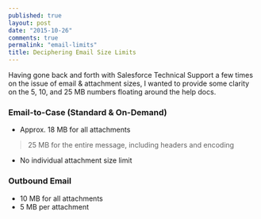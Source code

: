 ```yaml
---
published: true
layout: post
date: "2015-10-26"
comments: true
permalink: "email-limits"
title: Deciphering Email Size Limits
---
```






Having gone back and forth with Salesforce Technical Support a few times on the issue of email & attachment sizes, I wanted to provide some clarity on the 5, 10, and 25 MB numbers floating around the help docs. 

### Email-to-Case (Standard & On-Demand)
- Approx. 18 MB for all attachments

> 25 MB for the entire message, including headers and encoding

- No individual attachment size limit

### Outbound Email
- 10 MB for all attachments
- 5 MB per attachment

### 


